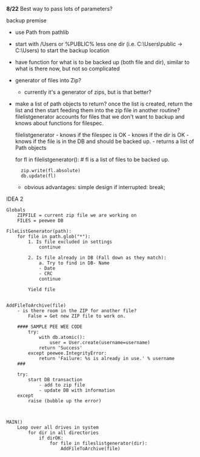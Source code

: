 **8/22**
Best way to pass lots of parameters? 

backup premise
- use Path from pathlib
- start with /Users or %PUBLIC% less one dir (i.e. C:\Users\public -> C:\Users) to start the backup location
- have function for what is to be backed up (both file and dir), similar to what is there now, but not so complicated
- generator of files into Zip?
	- currently it's a generator of zips, but is that better?
	
- make a list of path objects to return?
	once the list is created, return the list and then start feeding them into the zip file in another routine?
	filelistgenerator accounts for files that we don't want to backup and knows about functions for filespec.
	
	filelistgenerator 
		- knows if the filespec is OK
		- knows if the dir is OK
		- knows if the file is in the DB and should be backed up.
		- returns a list of Path objects
	
	for fl in filelistgenerator():
		# fl is a list of files to be backed up.
		
		zip.write(fl.absolute)
		db.update(fl)
		
	- obvious advantages:
		simple design
		if interrupted:
		  break;



IDEA 2		


	Globals
		ZIPFILE = current zip file we are working on
		FILES = peewee DB		

	FileListGenerator(path):
		for file in path.glob("*"):
			1. Is file excluded in settings
				continue 
				
			2. Is file already in DB (Fall down as they match):
				a. Try to find in DB- Name
				- Date
				- CRC
				continue 
	
			Yield file

	
	AddFileToArchive(file)
		- is there room in the ZIP for another file?
			False = Get new ZIP file to work on. 

		#### SAMPLE PEE WEE CODE
			try:
			    with db.atomic():
			        user = User.create(username=username)
			    return 'Success'
			except peewee.IntegrityError:
			    return 'Failure: %s is already in use.' % username
		###

		try:
			start DB transaction
				- add to zip file
				- update DB with information
		except
			raise (bubble up the error) 		



	MAIN()
		Loop over all drives in system
			for dir in all directories
				if dirOK:
					for file in fileslistgenerator(dir):
						AddFileToArchive(file)
				




	